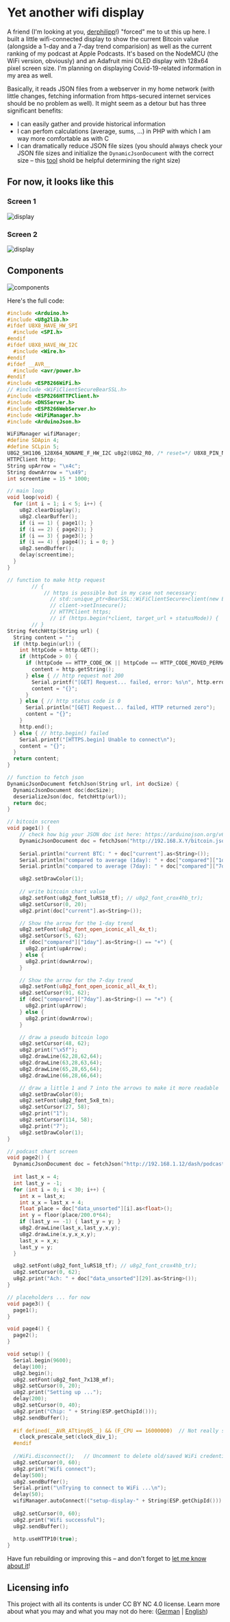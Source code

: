 # Yet another wifi display

A friend (I'm looking at you, [derphilipp](https://github.com/derphilipp)!) "forced" me to ut this up here. I built a little wifi-connected display to show the current Bitcoin value (alongside a 1-day and a 7-day trend comparision) as well as the current ranking of my podcast at Apple Podcasts. It's based on the NodeMCU (the WiFi version, obviously) and an Adafruit mini OLED display with 128x64 pixel screen size. I'm planning on displaying Covid-19-related information in my area as well.

Basically, it reads JSON files from a webserver in my home network (with little changes, fetching information from https-secured internet services should be no problem as well). It might seem as a detour but has three significant benefits:
- I can easily gather and provide historical information
- I can perfom calculations (average, sums, ...) in PHP with which I am way more comfortable as with C
- I can dramatically reduce JSON file sizes (you should always check your JSON file sizes and initialize the ```DynamicJsonDocument``` with the correct size – this [tool](https://arduinojson.org/v6/assistant/) shold be helpful determining the right size)

## For now, it looks like this
### Screen 1
![display](display-1.jpg)

### Screen 2
![display](display-2.jpg)

## Components
![components](display_components.png)

Here's the full code:
```C++
#include <Arduino.h>
#include <U8g2lib.h>
#ifdef U8X8_HAVE_HW_SPI
  #include <SPI.h>
#endif
#ifdef U8X8_HAVE_HW_I2C
  #include <Wire.h>
#endif
#ifdef __AVR__
  #include <avr/power.h>
#endif
#include <ESP8266WiFi.h>
// #include <WiFiClientSecureBearSSL.h>
#include <ESP8266HTTPClient.h>
#include <DNSServer.h>            
#include <ESP8266WebServer.h>     
#include <WiFiManager.h>
#include <ArduinoJson.h>

WiFiManager wifiManager;
#define SDApin 4;
#define SCLpin 5;
U8G2_SH1106_128X64_NONAME_F_HW_I2C u8g2(U8G2_R0, /* reset=*/ U8X8_PIN_NONE);
HTTPClient http;
String upArrow = "\x4c";
String downArrow = "\x49";
int screentime = 15 * 1000;

// main loop
void loop(void) {
  for (int i = 1; i < 5; i++) {
    u8g2.clearDisplay();
    u8g2.clearBuffer();
    if (i == 1) { page1(); }
    if (i == 2) { page2(); }
    if (i == 3) { page3(); }
    if (i == 4) { page4(); i = 0; }
    u8g2.sendBuffer();
    delay(screentime);
  } 
}

// function to make http request
        // {
            // https is possible but in my case not necessary:
              // std::unique_ptr<BearSSL::WiFiClientSecure>client(new BearSSL::WiFiClientSecure);
              // client->setInsecure();
              // HTTPClient https;
              // if (https.begin(*client, target_url + statusMode)) {  // ...
        // }
String fetchHttp(String url) {
  String content = "";
  if (http.begin(url)) {
    int httpCode = http.GET();
    if (httpCode > 0) {
      if (httpCode == HTTP_CODE_OK || httpCode == HTTP_CODE_MOVED_PERMANENTLY) {
        content = http.getString();
      } else { // http request not 200
        Serial.printf("[GET] Request... failed, error: %s\n", http.errorToString(httpCode).c_str());
        content = "{}";
      }
    } else { // http status code is 0
      Serial.println("[GET] Request... failed, HTTP returned zero");
      content = "{}";
    }
    http.end();
  } else { // http.begin() failed
    Serial.printf("[HTTPS.begin] Unable to connect\n");
    content = "{}";
  }
  return content;
}

// function to fetch json
DynamicJsonDocument fetchJson(String url, int docSize) {
  DynamicJsonDocument doc(docSize);
  deserializeJson(doc, fetchHttp(url));
  return doc;
}

// bitcoin screen
void page1() {
    // check how big your JSON doc ist here: https://arduinojson.org/v6/assistant/
    DynamicJsonDocument doc = fetchJson("http://192.168.X.Y/bitcoin.json", 500); // I have my own "API" because I use this for different things, but you could make this work with an public API like this as well: https://www.bitcoin.de/de/api/marketplace
    
    Serial.println("current BTC: " + doc["current"].as<String>());
    Serial.println("compared to average (1day): " + doc["compared"]["1day"].as<String>());
    Serial.println("compared to average (7day): " + doc["compared"]["7day"].as<String>());

    u8g2.setDrawColor(1);
    
    // write bitcoin chart value
    u8g2.setFont(u8g2_font_luRS18_tf); // u8g2_font_crox4hb_tr);
    u8g2.setCursor(0, 20);
    u8g2.print(doc["current"].as<String>());

    // Show the arrow for the 1-day trend
    u8g2.setFont(u8g2_font_open_iconic_all_4x_t);
    u8g2.setCursor(5, 62);
    if (doc["compared"]["1day"].as<String>() == "+") {
      u8g2.print(upArrow);
    } else {
      u8g2.print(downArrow);
    }

    // Show the arrow for the 7-day trend
    u8g2.setFont(u8g2_font_open_iconic_all_4x_t);
    u8g2.setCursor(91, 62);
    if (doc["compared"]["7day"].as<String>() == "+") {
      u8g2.print(upArrow);
    } else {
      u8g2.print(downArrow);
    }

    // draw a pseudo bitcoin logo
    u8g2.setCursor(48, 62);
    u8g2.print("\x5f"); 
    u8g2.drawLine(62,28,62,64);
    u8g2.drawLine(63,28,63,64);
    u8g2.drawLine(65,28,65,64);
    u8g2.drawLine(66,28,66,64);

    // draw a little 1 and 7 into the arrows to make it more readable
    u8g2.setDrawColor(0);
    u8g2.setFont(u8g2_font_5x8_tn);
    u8g2.setCursor(27, 58);
    u8g2.print("1");
    u8g2.setCursor(114, 58);
    u8g2.print("7");
    u8g2.setDrawColor(1);
}

// podcast chart screen
void page2() {
  DynamicJsonDocument doc = fetchJson("http://192.168.1.12/dash/podcast.json.php", 1536); // I have my own "API" because I use this for different things, but you could make this work with an public API like this as well: http://itunes.apple.com/de/rss/toppodcasts/genre=1487/limit=100/json
  
  int last_x = 4;
  int last_y = -1;
  for (int i = 0; i < 30; i++) {
    int x = last_x;
    int x_x = last_x + 4; 
    float place = doc["data_unsorted"][i].as<float>();
    int y = floor(place/200.0*64);
    if (last_y == -1) { last_y = y; }
    u8g2.drawLine(last_x,last_y,x,y);
    u8g2.drawLine(x,y,x_x,y);
    last_x = x_x;
    last_y = y;
  }

  u8g2.setFont(u8g2_font_luRS18_tf); // u8g2_font_crox4hb_tr);
  u8g2.setCursor(0, 62);
  u8g2.print("Ach: " + doc["data_unsorted"][29].as<String>());
}

// placeholders ... for now
void page3() {
  page1();
}

void page4() {
  page2();
}

void setup() {
  Serial.begin(9600); 
  delay(100);
  u8g2.begin();
  u8g2.setFont(u8g2_font_7x13B_mf);
  u8g2.setCursor(0, 20);
  u8g2.print("Setting up ...");
  delay(200);
  u8g2.setCursor(0, 40);
  u8g2.print("Chip: " + String(ESP.getChipId()));
  u8g2.sendBuffer();
  
  #if defined(__AVR_ATtiny85__) && (F_CPU == 16000000)  // Not really sure if this is needed ...
    clock_prescale_set(clock_div_1);
  #endif
  
  //WiFi.disconnect();   // Uncomment to delete old/saved WiFi credentials 
  u8g2.setCursor(0, 60);
  u8g2.print("Wifi connect");
  delay(500);
  u8g2.sendBuffer();
  Serial.print("\nTrying to connect to WiFi ...\n");
  delay(50);
  wifiManager.autoConnect(("setup-display-" + String(ESP.getChipId())).c_str()); // Tries to connect to a known wifi – 
                                                                                  // if this failed, it opens up an access point under 192.168.4.1
  u8g2.setCursor(0, 60);
  u8g2.print("Wifi successful");
  u8g2.sendBuffer();
  
  http.useHTTP10(true);
}
```

Have fun rebuilding or improving this – and don't forget to [let me know about it](https://twitter.com/MirUnauffaellig)!

## Licensing info

This project with all its contents is under CC BY NC 4.0 license. Learn more about what you may and what you may not do here: ([German](https://creativecommons.org/licenses/by-nc/4.0/deed.de) | [English](https://creativecommons.org/licenses/by-nc/4.0/deed.en))
